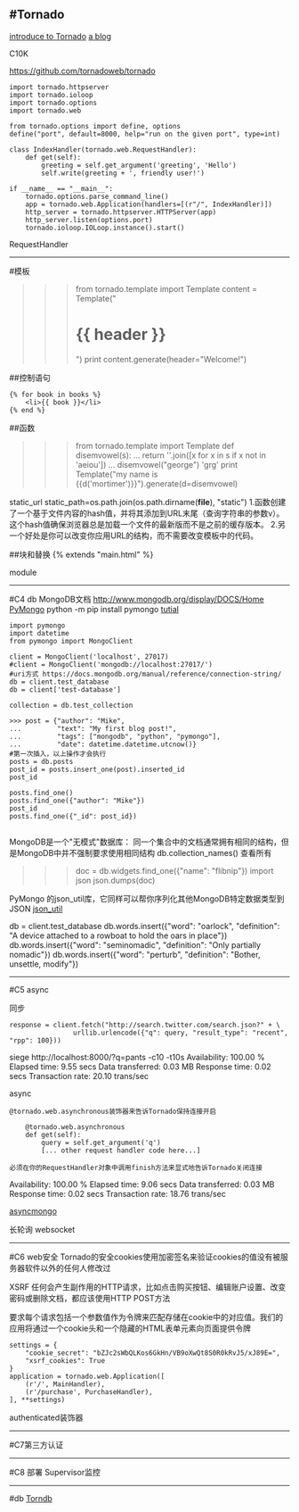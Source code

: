 #Tornado
------------
[introduce to Tornado](http://demo.pythoner.com/itt2zh/index.html)
[a blog](https://github.com/Shu-Ji/pabo)

C10K

https://github.com/tornadoweb/tornado

```
import tornado.httpserver
import tornado.ioloop
import tornado.options
import tornado.web

from tornado.options import define, options
define("port", default=8000, help="run on the given port", type=int)

class IndexHandler(tornado.web.RequestHandler):
    def get(self):
        greeting = self.get_argument('greeting', 'Hello')
        self.write(greeting + ', friendly user!')

if __name__ == "__main__":
    tornado.options.parse_command_line()
    app = tornado.web.Application(handlers=[(r"/", IndexHandler)])
    http_server = tornado.httpserver.HTTPServer(app)
    http_server.listen(options.port)
    tornado.ioloop.IOLoop.instance().start()
```



RequestHandler


---
#模板
>>> from tornado.template import Template
>>> content = Template("<html><body><h1>{{ header }}</h1></body></html>")
>>> print content.generate(header="Welcome!")

##控制语句
```
{% for book in books %}
    <li>{{ book }}</li>
{% end %}
```

##函数
>>> from tornado.template import Template
>>> def disemvowel(s):
...     return ''.join([x for x in s if x not in 'aeiou'])
...
>>> disemvowel("george")
'grg'
>>> print Template("my name is {{d('mortimer')}}").generate(d=disemvowel)


static_url
static_path=os.path.join(os.path.dirname(__file__), "static")
1.函数创建了一个基于文件内容的hash值，并将其添加到URL末尾（查询字符串的参数v）。这个hash值确保浏览器总是加载一个文件的最新版而不是之前的缓存版本。
2.另一个好处是你可以改变你应用URL的结构，而不需要改变模板中的代码。

##块和替换
{% extends "main.html" %}


module


---
#C4 db
MongoDB文档 http://www.mongodb.org/display/DOCS/Home
[PyMongo](http://api.mongodb.org/python/current/installation.html)
python -m pip install pymongo
[tutial](http://api.mongodb.org/python/current/tutorial.html)
```
import pymongo
import datetime
from pymongo import MongoClient

client = MongoClient('localhost', 27017)
#client = MongoClient('mongodb://localhost:27017/')
#uri方式 https://docs.mongodb.org/manual/reference/connection-string/
db = client.test_database
db = client['test-database']

collection = db.test_collection

>>> post = {"author": "Mike",
...         "text": "My first blog post!",
...         "tags": ["mongodb", "python", "pymongo"],
...         "date": datetime.datetime.utcnow()}
#第一次插入，以上操作才会执行
posts = db.posts
post_id = posts.insert_one(post).inserted_id
post_id

posts.find_one()
posts.find_one({"author": "Mike"})
post_id
posts.find_one({"_id": post_id})


```

MongoDB是一个"无模式"数据库：
同一个集合中的文档通常拥有相同的结构，但是MongoDB中并不强制要求使用相同结构
db.collection_names() 查看所有

>>>doc = db.widgets.find_one({"name": "flibnip"})
>>>import json
>>>json.dumps(doc)

PyMongo 的json_util库，它同样可以帮你序列化其他MongoDB特定数据类型到JSON
[json_util](http://api.mongodb.org/python/current/api/bson/json_util.html)

db = client.test_database
db.words.insert({"word": "oarlock", "definition": "A device attached to a rowboat to hold the oars in place"})
db.words.insert({"word": "seminomadic", "definition": "Only partially nomadic"})
db.words.insert({"word": "perturb", "definition": "Bother, unsettle, modify"})


---
#C5 async

同步
```
response = client.fetch("http://search.twitter.com/search.json?" + \
                urllib.urlencode({"q": query, "result_type": "recent", "rpp": 100}))
```
siege http://localhost:8000/?q=pants -c10 -t10s
Availability:                 100.00 %
Elapsed time:                   9.55 secs
Data transferred:               0.03 MB
Response time:                  0.02 secs
Transaction rate:              20.10 trans/sec

async
```
@tornado.web.asynchronous装饰器来告诉Tornado保持连接开启

    @tornado.web.asynchronous
    def get(self):
        query = self.get_argument('q')
        [... other request handler code here...]

必须在你的RequestHandler对象中调用finish方法来显式地告诉Tornado关闭连接

```
Availability:                 100.00 %
Elapsed time:                   9.06 secs
Data transferred:               0.03 MB
Response time:                  0.02 secs
Transaction rate:              18.76 trans/sec

[asyncmongo](https://github.com/bitly/asyncmongo)


长轮询
websocket


----
#C6 web安全
Tornado的安全cookies使用加密签名来验证cookies的值没有被服务器软件以外的任何人修改过

XSRF
任何会产生副作用的HTTP请求，比如点击购买按钮、编辑账户设置、改变密码或删除文档，都应该使用HTTP POST方法

要求每个请求包括一个参数值作为令牌来匹配存储在cookie中的对应值。我们的应用将通过一个cookie头和一个隐藏的HTML表单元素向页面提供令牌
```
settings = {
    "cookie_secret": "bZJc2sWbQLKos6GkHn/VB9oXwQt8S0R0kRvJ5/xJ89E=",
    "xsrf_cookies": True
}
application = tornado.web.Application([
    (r'/', MainHandler),
    (r'/purchase', PurchaseHandler),
], **settings)
```



authenticated装饰器

---
#C7第三方认证

---
#C8 部署
Supervisor监控









----
#db
[Torndb](https://github.com/bdarnell/torndb)









































































